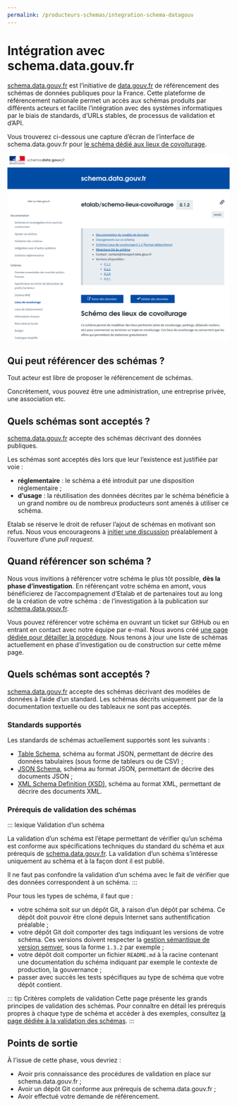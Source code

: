 ```yaml
---
permalink: /producteurs-schemas/integration-schema-datagouv
---
```


# Intégration avec schema.data.gouv.fr

[schema.data.gouv.fr](https://schema.data.gouv.fr) est l’initiative de [data.gouv.fr](https://data.gouv.fr) de référencement des schémas de données publiques pour la France. Cette plateforme de référencement nationale permet un accès aux schémas produits par différents acteurs et facilite l’intégration avec des systèmes informatiques par le biais de standards, d’URLs stables, de processus de validation et d’API.

Vous trouverez ci-dessous une capture d’écran de l’interface de schema.data.gouv.fr pour [le schéma dédié aux lieux de covoiturage](https://schema.data.gouv.fr/etalab/schema-lieux-covoiturage/latest.html).

![Capture d’écran de l’interface de schema.data.gouv.fr](./images/schema-datagouv.png)

## Qui peut référencer des schémas ?
Tout acteur est libre de proposer le référencement de schémas.

Concrètement, vous pouvez être une administration, une entreprise privée, une association etc.

## Quels schémas sont acceptés ?
[schema.data.gouv.fr](https://schema.data.gouv.fr) accepte des schémas décrivant des données publiques.

Les schémas sont acceptés dès lors que leur l’existence est justifiée par voie :
- **réglementaire** : le schéma a été introduit par une disposition réglementaire ;
- **d’usage** : la réutilisation des données décrites par le schéma bénéficie à un grand nombre ou de nombreux producteurs sont amenés à utiliser ce schéma.

Etalab se réserve le droit de refuser l’ajout de schémas en motivant son refus. Nous vous encourageons à [initier une discussion](https://github.com/etalab/schema.data.gouv.fr/issues) préalablement à l’ouverture d’une _pull request_.

## Quand référencer son schéma ?

Nous vous invitions à référencer votre schéma le plus tôt possible, **dès la phase d’investigation**. En référençant votre schéma en amont, vous bénéficierez de l’accompagnement d’Etalab et de partenaires tout au long de la création de votre schéma : de l’investigation à la publication sur [schema.data.gouv.fr](https://schema.data.gouv.fr).

Vous pouvez référencer votre schéma en ouvrant un ticket sur GitHub ou en entrant en contact avec notre équipe par e-mail. Nous avons créé [une page dédiée pour détailler la procédure](https://schema.data.gouv.fr/documentation/schemas-investigation-construction). Nous tenons à jour une liste de schémas actuellement en phase d’investigation ou de construction sur cette même page.

## Quels schémas sont acceptés ?

[schema.data.gouv.fr](https://schema.data.gouv.fr) accepte des schémas décrivant des modèles de données à l’aide d’un standard. Les schémas décrits uniquement par de la documentation textuelle ou des tableaux ne sont pas acceptés.

### Standards supportés
Les standards de schémas actuellement supportés sont les suivants :

- [Table Schema](https://frictionlessdata.io/specs/table-schema/), schéma au format JSON, permettant de décrire des données tabulaires (sous forme de tableurs ou de CSV) ;
- [JSON Schema](https://json-schema.org), schéma au format JSON, permettant de décrire des documents JSON ;
- [XML Schema Definition (XSD)](https://www.w3.org/TR/xmlschema11-1/), schéma au format XML, permettant de décrire des documents XML.

### Prérequis de validation des schémas

::: lexique Validation d’un schéma

La validation d’un schéma est l’étape permettant de vérifier qu’un schéma est conforme aux spécifications techniques du standard du schéma et aux prérequis de [schema.data.gouv.fr](https://schema.data.gouv.fr). La validation d’un schéma s’intéresse uniquement au schéma et à la façon dont il est publié.

Il ne faut pas confondre la validation d’un schéma avec le fait de vérifier que des données correspondent à un schéma.
::: 

Pour tous les types de schéma, il faut que :
- votre schéma soit sur un dépôt Git, à raison d’un dépôt par schéma. Ce dépôt doit pouvoir être cloné depuis Internet sans authentification préalable ;
- votre dépôt Git doit comporter des tags indiquant les versions de votre schéma. Ces versions doivent respecter la [gestion sémantique de version semver](https://semver.org/lang/fr/), sous la forme `1.3.2` par exemple ;
- votre dépôt doit comporter un fichier `README.md` à la racine contenant une documentation du schéma indiquant par exemple le contexte de production, la gouvernance ;
- passer avec succès les tests spécifiques au type de schéma que votre dépôt contient.

::: tip Critères complets de validation
Cette page présente les grands principes de validation des schémas. Pour connaître en détail les prérequis propres à chaque type de schéma et accéder à des exemples, consultez [la page dédiée à la validation des schémas](https://schema.data.gouv.fr/documentation/validation-schemas).
::: 

## Points de sortie
À l’issue de cette phase, vous devriez :

- Avoir pris connaissance des procédures de validation en place sur schema.data.gouv.fr ;
- Avoir un dépôt Git conforme aux prérequis de schema.data.gouv.fr ;
- Avoir effectué votre demande de référencement.
